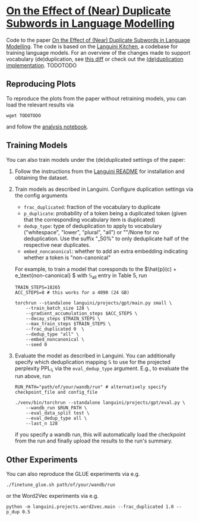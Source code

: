 # [On the Effect of (Near) Duplicate Subwords in Language Modelling](https://arxiv.org/abs/2404.06508)

Code to the paper [On the Effect of (Near) Duplicate Subwords in Language Modelling](https://arxiv.org/abs/2404.06508). The code is based on the [Languini Kitchen](https://github.com/languini-kitchen/languini-kitchen), a codebase for training language models. For an overview of the changes made to support vocabulary (de)duplication, see [this diff]() or check out the [(de)duplication implementation](./languini/de_duplication/mappings.py). TODOTODO

## Reproducing Plots
To reproduce the plots from the paper without retraining models, you can load the relevant results via
```
wget TODOTODO
```
and follow the [analysis notebook](analysis.ipynb).

## Training Models

You can also train models under the (de)duplicated settings of the paper:

1. Follow the instructions from the [Languini README](./languini-instructions/README.md) for installation and obtaining the dataset.
2. Train models as described in Languini. Configure duplication settings via the config arguments
    - `frac_duplicated`: fraction of the vocabulary to duplicate
    - `p_duplicate`: probability of a token being a duplicated token (given that the corresponding vocabulary item is duplicated)
    - `dedup_type`: type of deduplication to apply to vocabulary ("whitespace", "lower", "plural", "all") or ""/None for no deduplication. Use the suffix "_50%" to only deduplicate half of the respective near duplicates.
    - `embed_noncanonical`: whether to add an extra embedding indicating whether a token is "non-canonical"
    
    For example, to train a model that coresponds to the $\hat{p}(c) + e_\text{non-canonical} $ with  $\mathbb{S}_\text{all}$ entry in Table 5, run
    ```
    TRAIN_STEPS=18265
    ACC_STEPS=8 # this works for a 4090 (24 GB)

    torchrun --standalone languini/projects/gpt/main.py small \
        --train_batch_size 128 \
        --gradient_accumulation_steps $ACC_STEPS \
        --decay_steps $TRAIN_STEPS \
        --max_train_steps $TRAIN_STEPS \
        --frac_duplicated 0  \
        --dedup_type "all" \
        --embed_noncanonical \
        --seed 0
    ```
3. Evaluate the model as described in Languini. You can additionally specify which deduplication mapping $\mathbb{S}$ to use for the projected perplexity $\mathrm{PPL}_\mathbb{S}$ via the `eval_dedup_type` argument. E.g., to evaluate the run above, run
    ```
    RUN_PATH="path/of/your/wandb/run" # alternatively specify checkpoint_file and config_file

    ./venv/bin/torchrun --standalone languini/projects/gpt/eval.py \
        --wandb_run $RUN_PATH \
        --eval_data_split test \
        --eval_dedup_type all \
        --last_n 128
    ```
    if you specify a wandb run, this will automatically load the checkpoint from the run and finally upload the results to the run's summary.

## Other Experiments
You can also reproduce the GLUE experiments via e.g.
```
./finetune_glue.sh path/of/your/wandb/run 
```

or the Word2Vec experiments via e.g.
```
python -m languini.projects.word2vec.main --frac_duplicated 1.0 --p_dup 0.5
```


